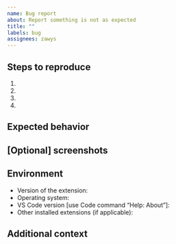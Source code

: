 ```yaml
---
name: Bug report
about: Report something is not as expected
title: ""
labels: bug
assignees: zawys
---
```


## Steps to reproduce

1. 
2. 
3. 
4. 

## Expected behavior



## [Optional] screenshots



## Environment

- Version of the extension: 
- Operating system: 
- VS Code version [use Code command “Help: About”]: 
- Other installed extensions (if applicable): 

## Additional context

